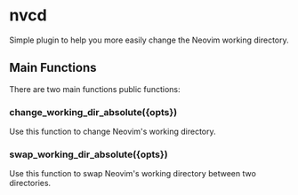 # nvcd
Simple plugin to help you more easily change the Neovim working directory.

## Main Functions

There are two main functions public functions:

### change_working_dir_absolute({opts})

Use this function to change Neovim's working directory.

### swap_working_dir_absolute({opts})

Use this function to swap Neovim's working directory between two directories. 
